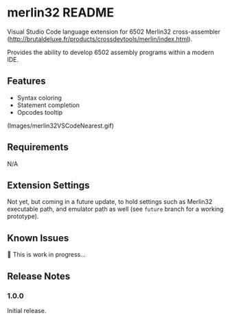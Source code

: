 # merlin32 README

Visual Studio Code language extension for 6502 Merlin32 cross-assembler (http://brutaldeluxe.fr/products/crossdevtools/merlin/index.html).

Provides the ability to develop 6502 assembly programs within a modern IDE.

## Features

* Syntax coloring
* Statement completion
* Opcodes tooltip

(Images/merlin32VSCodeNearest.gif)

## Requirements

N/A

## Extension Settings

Not yet, but coming in a future update, to hold settings such as Merlin32 executable path, and emulator path as well (see `future` branch for a working prototype).

## Known Issues

 :construction: This is work in progress...

## Release Notes


### 1.0.0

Initial release.

